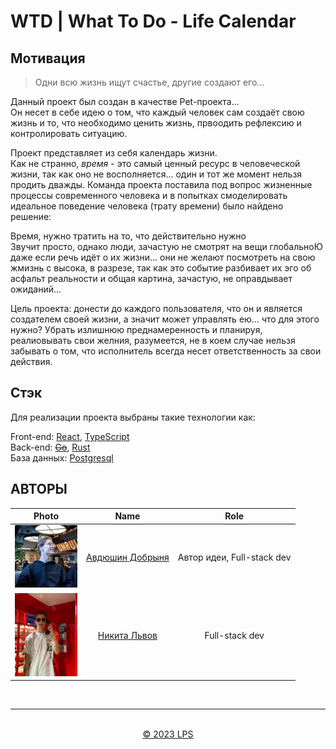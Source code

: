 # WTD | What To Do - Life Calendar

## Мотивация

> Одни всю жизнь ищут счастье, другие создают его...

Данный проект был создан в качестве Pet-проекта...\
Он несет в себе идею о том, что каждый человек сам создаёт свою жизнь и то, что необходимо ценить жизнь, првоодить рефлексию и контролировать ситуацию.

Проект представляет из себя календарь жизни.\
Как не странно, *время* - это самый ценный ресурс в человеческой жизни, так как оно не восполняется... один и тот же момент нельзя продить дважды. Команда проекта поставила под вопрос жизненные процессы современного человека и в попытках смоделировать идеальное поведение человека (трату времени) было найдено решение:

Время, нужно тратить на то, что действительно нужно \
Звучит просто, однако люди, зачастую не смотрят на вещи глобальноЮ даже если речь идёт о их жизни... они не желают посмотреть на свою жмизнь с высока, в разрезе, так как это событие разбивает их эго об асфальт реальности и общая картина, зачастую, не оправдывает ожиданий...

Цель проекта: донести до каждого пользователя, что он и является создателем своей жизни, а значит может управлять ею... что для этого нужно? Убрать излишнюю преднамеренность и планируя, реалиовывать свои желния, разумеется, не в коем случае нельзя забывать о том, что исполнитель всегда несет ответственность за свои действия.

## Стэк

Для реализации проекта выбраны такие технологии как:

Front-end: [React](https://react.dev), [TypeScript](https://www.typescriptlang.org) \
Back-end: ~~[Go](https://go.dev)~~, [Rust](https://www.rust-lang.org) \
База данных: [Postgresql](https://www.postgresql.org)


## АВТОРЫ

| Photo | Name | Role |
|:------:|:------:|:------:|
|  <img width="100px" src="../../frontend/public/AUTHORS/Авдюшин.png" alt="Авдюшин Добрыня"/>    | [Авдюшин Добрыня](https://github.com/Avdushin) | Автор идеи, Full-stack dev
|  <img width="100px" src="../../frontend/public/AUTHORS/Львов.jpg" alt="Львов Никита"/>    | [Никита Львов](https://github.com/Slark58) | Full-stack dev

<br>

---

<br>
<div align="center">
   <a href="https://github.com/Live-Proggress-Studio">© 2023 LPS</a>
</div>

<!-- Все ссылки на данной странице будут открыты в новой вкладке -->
<base target="blank">